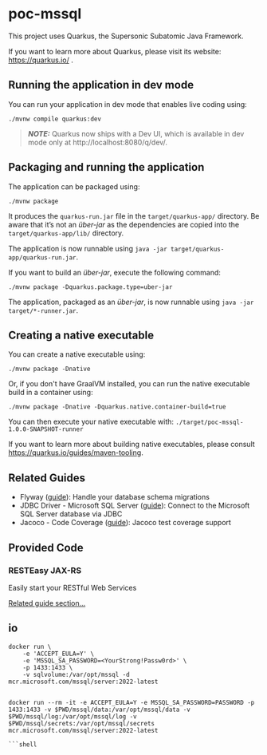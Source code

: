 # poc-mssql

This project uses Quarkus, the Supersonic Subatomic Java Framework.

If you want to learn more about Quarkus, please visit its website: https://quarkus.io/ .

## Running the application in dev mode

You can run your application in dev mode that enables live coding using:
```shell script
./mvnw compile quarkus:dev
```

> **_NOTE:_**  Quarkus now ships with a Dev UI, which is available in dev mode only at http://localhost:8080/q/dev/.

## Packaging and running the application

The application can be packaged using:
```shell script
./mvnw package
```
It produces the `quarkus-run.jar` file in the `target/quarkus-app/` directory.
Be aware that it’s not an _über-jar_ as the dependencies are copied into the `target/quarkus-app/lib/` directory.

The application is now runnable using `java -jar target/quarkus-app/quarkus-run.jar`.

If you want to build an _über-jar_, execute the following command:
```shell script
./mvnw package -Dquarkus.package.type=uber-jar
```

The application, packaged as an _über-jar_, is now runnable using `java -jar target/*-runner.jar`.

## Creating a native executable

You can create a native executable using: 
```shell script
./mvnw package -Dnative
```

Or, if you don't have GraalVM installed, you can run the native executable build in a container using: 
```shell script
./mvnw package -Dnative -Dquarkus.native.container-build=true
```

You can then execute your native executable with: `./target/poc-mssql-1.0.0-SNAPSHOT-runner`

If you want to learn more about building native executables, please consult https://quarkus.io/guides/maven-tooling.

## Related Guides

- Flyway ([guide](https://quarkus.io/guides/flyway)): Handle your database schema migrations
- JDBC Driver - Microsoft SQL Server ([guide](https://quarkus.io/guides/datasource)): Connect to the Microsoft SQL Server database via JDBC
- Jacoco - Code Coverage ([guide](https://quarkus.io/guides/tests-with-coverage)): Jacoco test coverage support

## Provided Code

### RESTEasy JAX-RS

Easily start your RESTful Web Services

[Related guide section...](https://quarkus.io/guides/getting-started#the-jax-rs-resources)


## io

```shell script
docker run \
    -e 'ACCEPT_EULA=Y' \
    -e 'MSSQL_SA_PASSWORD=<YourStrong!Passw0rd>' \
    -p 1433:1433 \
    -v sqlvolume:/var/opt/mssql -d mcr.microsoft.com/mssql/server:2022-latest


docker run --rm -it -e ACCEPT_EULA=Y -e MSSQL_SA_PASSWORD=PASSWORD -p 1433:1433 -v $PWD/mssql/data:/var/opt/mssql/data -v $PWD/mssql/log:/var/opt/mssql/log -v $PWD/mssql/secrets:/var/opt/mssql/secrets mcr.microsoft.com/mssql/server:2022-latest

```shell